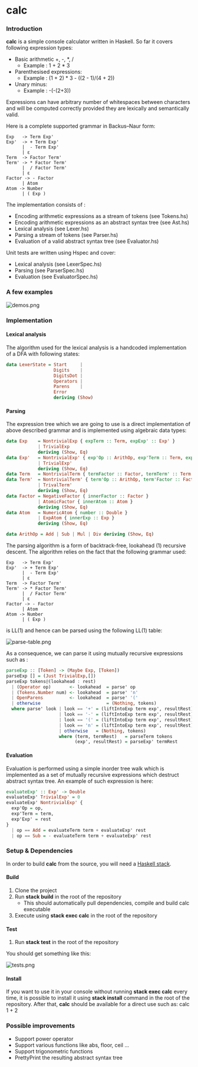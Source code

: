 # calc

### Introduction
**calc** is a simple console calculator written in Haskell. So far it covers following expression types:

- Basic arithmetic +, -, *, / 
  - Example : 1 + 2 * 3
- Parenthesised expressions:
  - Example : (1 + 2) * 3 - ((2 - 1)/(4 + 2))
- Unary minus:
  - Example : -(-(2+3))

Expressions can have arbitrary number of whitespaces between characters and will be computed correctly provided they are lexically and semantically valid. 
 
Here is a complete supported grammar in Backus–Naur form:

``` BNF
Exp   -> Term Exp'
Exp'  -> + Term Exp'
      |  - Term Exp'
      | ε
Term  -> Factor Term'
Term' -> * Factor Term'
      |  / Factor Term'
      | ε
Factor -> - Factor
      | Atom
Atom -> Number
      | ( Exp )
```
      
The implementation consists of :
- Encoding arithmetic expressions as a stream of tokens (see Tokens.hs)
- Encoding arithmetic expressions as an abstract syntax tree (see Ast.hs)
- Lexical analysis (see Lexer.hs)
- Parsing a stream of tokens (see Parser.hs)
- Evaluation of a valid abstract syntax tree (see Evaluator.hs)

Unit tests are written using Hspec and cover:
 - Lexical analysis (see LexerSpec.hs)
 - Parsing (see ParserSpec.hs)
 - Evaluation (see EvaluatorSpec.hs)
 
### A few examples

![demos.png](./readme-resources/demos.png)

### Implementation
#### Lexical analysis
The algorithm used for the lexical analysis is a handcoded implementation of a DFA with following states:

``` Haskell
data LexerState = Start     | 
                  Digits    |
                  DigitsDot |
                  Operators |
                  Parens    |
                  Error
                  deriving (Show)
```

#### Parsing
The expression tree which we are going to use is a direct implementation of above described grammar and is implemented using algebraic data types:

``` Haskell
data Exp    = NontrivialExp { expTerm :: Term, expExp' :: Exp' }
            | TrivialExp
            deriving (Show, Eq)
data Exp'   = NontrivialExp' { exp'Op :: ArithOp, exp'Term :: Term, exp'Exp' :: Exp'}
            | TrivialExp'
            deriving (Show, Eq)
data Term   = NontrivialTerm { termFactor :: Factor, termTerm' :: Term' } deriving (Show, Eq)
data Term'  = NontrivialTerm' { term'Op :: ArithOp, term'Factor :: Factor, term'Term' :: Term' }
            | TrivalTerm'
            deriving (Show, Eq)
data Factor = NegativeFactor { innerFactor :: Factor }
            | AtomicFactor { innerAtom :: Atom }
            deriving (Show, Eq)
data Atom   = NumericAtom { number :: Double }
            | ExpAtom { innerExp :: Exp }
            deriving (Show, Eq)

data ArithOp = Add | Sub | Mul | Div deriving (Show, Eq)
```

The parsing algorithm is a form of backtrack-free, lookahead (1) recursive descent.
The algorithm relies on the fact that the following grammar used:
``` BNF
Exp   -> Term Exp'
Exp'  -> + Term Exp'
      |  - Term Exp'
      | ε
Term  -> Factor Term'
Term' -> * Factor Term'
      |  / Factor Term'
      | ε
Factor -> - Factor
      | Atom
Atom -> Number
      | ( Exp )
```
is LL(1) and hence can be parsed using the following LL(1) table:

![parse-table.png](./readme-resources/parse-table.png)

As a consequence, we can parse it using mutually recursive expressions such as :

``` Haskell
parseExp :: [Token] -> (Maybe Exp, [Token])
parseExp [] = (Just TrivialExp,[])
parseExp tokens@(lookahead : rest)
  | (Operator op)       <- lookahead  = parse' op
  | (Tokens.Number num) <- lookahead  = parse' 'n'
  | OpenParens          <- lookahead  = parse' '('
  | otherwise                         = (Nothing, tokens)
  where parse' look | look == '+' = (liftIntoExp term exp', resultRest)
                    | look == '-' = (liftIntoExp term exp', resultRest)
                    | look == '(' = (liftIntoExp term exp', resultRest)
                    | look == 'n' = (liftIntoExp term exp', resultRest)
                    | otherwise   = (Nothing, tokens)
                    where (term, termRest)   = parseTerm tokens
                          (exp', resultRest) = parseExp' termRest
```
#### Evaluation
Evaluation is performed using a simple inorder tree walk which is implemented as a set of mutually recursive expressions which destruct abstract syntax tree.
An example of such expression is here:

``` Haskell
evaluateExp' :: Exp' -> Double
evaluateExp' TrivialExp' = 0
evaluateExp' NontrivialExp' { 
  exp'Op = op, 
  exp'Term = term, 
  exp'Exp' = rest 
} 
  | op == Add = evaluateTerm term + evaluateExp' rest
  | op == Sub = - evaluateTerm term + evaluateExp' rest
```

### Setup & Dependencies

In order to build **calc** from the source, you will need a [Haskell stack](https://docs.haskellstack.org/en/stable/README/).

#### Build
  1. Clone the project
  2. Run **stack build** in the root of the repository
      - This should automatically pull dependencies, compile and build calc executable
  3. Execute using **stack exec calc** in the root of the repository

#### Test
  1. Run **stack test** in the root of the repository
  
You should get something like this:

![tests.png](./readme-resources/tests.png)


#### Install
If you want to use it in your console without running **stack exec calc** every time, it is possible to install it using **stack install** command in the root of the repository. 
After that, **calc** should be available for a direct use such as: calc 1 + 2

### Possible improvements
- Support power operator
- Support various functions like abs, floor, ceil ...
- Support trigonometric functions
- PrettyPrint the resulting abstract syntax tree
 
